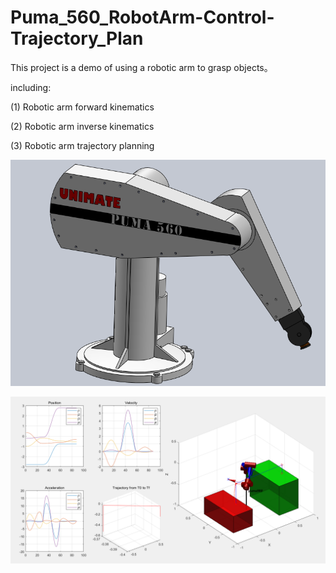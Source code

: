 # Puma_560_RobotArm-Control-Trajectory_Plan

This project is a demo of using a robotic arm to grasp objects。

including:

(1) Robotic arm forward kinematics

(2) Robotic arm inverse kinematics

(3) Robotic arm trajectory planning


![1](https://github.com/Yvonne-OH/Puma_560_RobotArm-Control-Trajectory_Plan/blob/main/image/1.PNG)

![2](https://github.com/Yvonne-OH/Puma_560_RobotArm-Control-Trajectory_Plan/blob/main/image/2.png)
